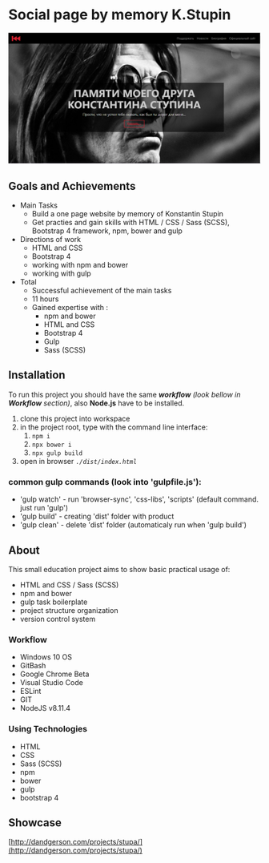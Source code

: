 # Social page by memory K.Stupin

![alt text](/scrn.png)

## Goals and Achievements

- Main Tasks
  - Build a one page website by memory of Konstantin Stupin
  - Get practies and gain skills with HTML / CSS / Sass (SCSS), Bootstrap 4 framework, npm, bower and gulp
- Directions of work
  - HTML and CSS
  - Bootstrap 4
  - working with npm and bower
  - working with gulp
- Total
  - Successful achievement of the main tasks
  - 11 hours
  - Gained expertise with :
    - npm and bower
    - HTML and CSS
    - Bootstrap 4
    - Gulp
    - Sass (SCSS)

## Installation

To run this project you should have the same **_workflow_** *(look bellow in **Workflow** section)*, also **Node.js** have to be installed.

1. clone this project into workspace
2. in the project root, type with the command line interface:
   1. `npm i`
   2. `npx bower i`
   3. `npx gulp build`
3. open in browser *`./dist/index.html`*

### common gulp commands (look into 'gulpfile.js'):

- 'gulp watch' - run 'browser-sync', 'css-libs', 'scripts'  (default command. just run 'gulp')
- 'gulp build' - creating 'dist' folder with product
- 'gulp clean' - delete 'dist' folder (automaticaly run when 'gulp build')

## About

This small education project aims to show basic practical usage of:

- HTML and CSS / Sass (SCSS)
- npm and bower
- gulp task boilerplate
- project structure organization
- version control system

### Workflow

* Windows 10 OS
* GitBash
* Google Chrome Beta
* Visual Studio Code
* ESLint
* GIT
* NodeJS v8.11.4

### Using Technologies

* HTML
* CSS
* Sass (SCSS)
* npm
* bower
* gulp
* bootstrap 4

## Showcase

[http://dandgerson.com/projects/stupa/](http://dandgerson.com/projects/stupa/)